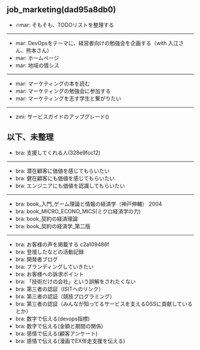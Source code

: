 job_marketing(dad95a8db0)
---

- 🔥mar: そもそも、TODOリストを整理する

---
- mar: DevOpsをテーマに、経営者向けの勉強会を企画する（with 入江さん、熊本さん）
- mar: ホームページ
- mar: 地域の情シス


---
- mar: マーケティングの本を読む
- mar: マーケティングの勉強会に参加する
- mar: マーケティングを志す学生と繋がりたい

---
- zmi: サービスガイドのアップグレード()

## 以下、未整理
- bra: 支援してくれる人(328e9fcc12)

---
- bra: 潜在顧客に価値を感じてもらいたい
- bra: 健在顧客にも価値を感じてもらいたい
- bra: エンジニアにも価値を認識してもらいたい

---
- bra: book_入門_ゲーム理論と情報の経済学（神戸伸輔） 2004
- bra: book_MICRO_ECONO_MICS(ミクロ経済学の力)
- bra: book_契約の経済理論
- bra: book_契約の経済学_第二版

---
- bra: お客様の声を掲載する c2a109486f
- bra: 登壇したなどの活動記録
- bra: 開発者ブログ
- bra: ブランディングしていきたい
- bra: お客様への訴求ポイント
- bra: 「技術だけの会社」という誤解をされたくない
- bra: 第三者の認証（ISITへのリンク）
- bra: 第三者の認証（競技プログラミング）
- bra: 第三者の認証（みんなが知ってるサービスを支えるOSSに貢献しているとか）
- bra: 数字で伝える(devops指標)
- bra: 数字で伝える(金額と期間の関係)
- bra: 感情で伝える(顧客アンケート)
- bra: 感情で伝える(漫画でEX伴走支援を伝える)
